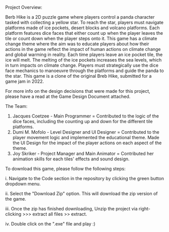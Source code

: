 Project Overview:

Berb Hike is a 2D puzzle game where players control a panda character tasked with collecting a yellow star. To reach the star, players must navigate platforms made of ice pockets, desert blocks and volcano platforms. Each platform features dice faces that either count up when the player leaves the tile or count down when the player steps onto it. This game has a climate change theme where the aim was to educate players about how their actions in the game reflect the impact of human actions on climate change and global warming in reality. Each time players leave an ice pocket tile, the ice will melt. The melting of the ice pockets increases the sea levels, which in turn impacts on climate change.
Players must strategically use the dice face mechanics to manoeuvre through the platforms and guide the panda to the star. This game is a clone of the original Breb Hike, submitted for a game jam in 2022.

For more info on the design decisions that were made for this project, please have a read at the Game Design Document attached.


The Team:
 1. Jacques Coetzee -  Main Programmer = Contributed to the logic of the dice faces, including the counting up and down for the different tile platforms.
2. Dumi M. Mofolo - Level Designer and UI Designer = Contributed to the player movement logic and implemented the educational theme. Made the UI Design for the impact of the player actions on each aspect of the theme.
3. Joy Skriker - Project Manager and Main Animator = Contributed her animation skills for each tiles' effects and sound design.


To download this game, please follow the following steps:

i. Navigate to the Code section in the repository by clicking the  green button dropdown menu.

ii. Select the "Download Zip" option. This will download the zip version of the game.

iii. Once the zip has finished downloading, Unzip the project via right-clicking >>> extract all files >> extract.

iv. Double click on the ".exe" file and play :)
